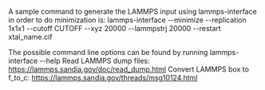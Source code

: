 A sample command to generate the LAMMPS input using lammps-interface in order to do minimization is:
lammps-interface --minimize --replication 1x1x1 --cutoff CUTOFF --xyz 20000 --lammpstrj 20000 --restart xtal_name.cif

The possible command line options can be found by running lammps-interface --help
Read LAMMPS dump files: https://lammps.sandia.gov/doc/read_dump.html
Convert LAMMPS box to f_to_c: https://lammps.sandia.gov/threads/msg10124.html
